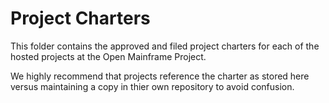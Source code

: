 # Project Charters

This folder contains the approved and filed project charters for each of the
hosted projects at the Open Mainframe Project. 

We highly recommend that projects reference the charter as stored here versus maintaining a copy in thier own repository to avoid confusion.

